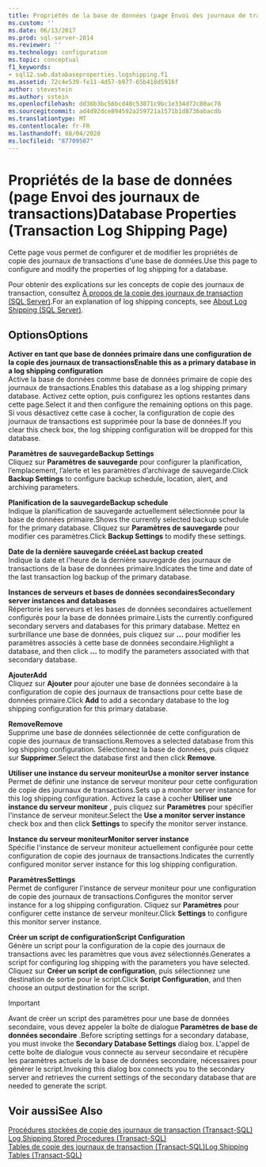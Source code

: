 ```yaml
---
title: Propriétés de la base de données (page Envoi des journaux de transactions) | Microsoft Docs
ms.custom: ''
ms.date: 06/13/2017
ms.prod: sql-server-2014
ms.reviewer: ''
ms.technology: configuration
ms.topic: conceptual
f1_keywords:
- sql12.swb.databaseproperties.logshipping.f1
ms.assetid: 72c4e539-fe11-4d57-b977-65b418d5916f
author: stevestein
ms.author: sstein
ms.openlocfilehash: dd36b3bc56bcd48c53871c9bc1e334d72c80ac78
ms.sourcegitcommit: ad4d92dce894592a259721a1571b1d8736abacdb
ms.translationtype: MT
ms.contentlocale: fr-FR
ms.lasthandoff: 08/04/2020
ms.locfileid: "87709587"
---
```

# <a name="database-properties-transaction-log-shipping-page"></a><span data-ttu-id="c0083-102">Propriétés de la base de données (page Envoi des journaux de transactions)</span><span class="sxs-lookup"><span data-stu-id="c0083-102">Database Properties (Transaction Log Shipping Page)</span></span>
  <span data-ttu-id="c0083-103">Cette page vous permet de configurer et de modifier les propriétés de copie des journaux de transactions d'une base de données.</span><span class="sxs-lookup"><span data-stu-id="c0083-103">Use this page to configure and modify the properties of log shipping for a database.</span></span>  
  
 <span data-ttu-id="c0083-104">Pour obtenir des explications sur les concepts de copie des journaux de transaction, consultez [À propos de la copie des journaux de transaction &#40;SQL Server&#41;](../../database-engine/log-shipping/about-log-shipping-sql-server.md).</span><span class="sxs-lookup"><span data-stu-id="c0083-104">For an explanation of log shipping concepts, see [About Log Shipping &#40;SQL Server&#41;](../../database-engine/log-shipping/about-log-shipping-sql-server.md).</span></span>  
  
## <a name="options"></a><span data-ttu-id="c0083-105">Options</span><span class="sxs-lookup"><span data-stu-id="c0083-105">Options</span></span>  
 <span data-ttu-id="c0083-106">**Activer en tant que base de données primaire dans une configuration de la copie des journaux de transactions**</span><span class="sxs-lookup"><span data-stu-id="c0083-106">**Enable this as a primary database in a log shipping configuration**</span></span>  
 <span data-ttu-id="c0083-107">Active la base de données comme base de données primaire de copie des journaux de transactions.</span><span class="sxs-lookup"><span data-stu-id="c0083-107">Enables this database as a log shipping primary database.</span></span> <span data-ttu-id="c0083-108">Activez cette option, puis configurez les options restantes dans cette page.</span><span class="sxs-lookup"><span data-stu-id="c0083-108">Select it and then configure the remaining options on this page.</span></span> <span data-ttu-id="c0083-109">Si vous désactivez cette case à cocher, la configuration de copie des journaux de transactions est supprimée pour la base de données.</span><span class="sxs-lookup"><span data-stu-id="c0083-109">If you clear this check box, the log shipping configuration will be dropped for this database.</span></span>  
  
 <span data-ttu-id="c0083-110">**Paramètres de sauvegarde**</span><span class="sxs-lookup"><span data-stu-id="c0083-110">**Backup Settings**</span></span>  
 <span data-ttu-id="c0083-111">Cliquez sur **Paramètres de sauvegarde** pour configurer la planification, l’emplacement, l’alerte et les paramètres d’archivage de sauvegarde.</span><span class="sxs-lookup"><span data-stu-id="c0083-111">Click **Backup Settings** to configure backup schedule, location, alert, and archiving parameters.</span></span>  
  
 <span data-ttu-id="c0083-112">**Planification de la sauvegarde**</span><span class="sxs-lookup"><span data-stu-id="c0083-112">**Backup schedule**</span></span>  
 <span data-ttu-id="c0083-113">Indique la planification de sauvegarde actuellement sélectionnée pour la base de données primaire.</span><span class="sxs-lookup"><span data-stu-id="c0083-113">Shows the currently selected backup schedule for the primary database.</span></span> <span data-ttu-id="c0083-114">Cliquez sur **Paramètres de sauvegarde** pour modifier ces paramètres.</span><span class="sxs-lookup"><span data-stu-id="c0083-114">Click **Backup Settings** to modify these settings.</span></span>  
  
 <span data-ttu-id="c0083-115">**Date de la dernière sauvegarde créée**</span><span class="sxs-lookup"><span data-stu-id="c0083-115">**Last backup created**</span></span>  
 <span data-ttu-id="c0083-116">Indique la date et l'heure de la dernière sauvegarde des journaux de transactions de la base de données primaire.</span><span class="sxs-lookup"><span data-stu-id="c0083-116">Indicates the time and date of the last transaction log backup of the primary database.</span></span>  
  
 <span data-ttu-id="c0083-117">**Instances de serveurs et bases de données secondaires**</span><span class="sxs-lookup"><span data-stu-id="c0083-117">**Secondary server instances and databases**</span></span>  
 <span data-ttu-id="c0083-118">Répertorie les serveurs et les bases de données secondaires actuellement configurés pour la base de données primaire.</span><span class="sxs-lookup"><span data-stu-id="c0083-118">Lists the currently configured secondary servers and databases for this primary database.</span></span> <span data-ttu-id="c0083-119">Mettez en surbrillance une base de données, puis cliquez sur **...** pour modifier les paramètres associés à cette base de données secondaire.</span><span class="sxs-lookup"><span data-stu-id="c0083-119">Highlight a database, and then click **...** to modify the parameters associated with that secondary database.</span></span>  
  
 <span data-ttu-id="c0083-120">**Ajouter**</span><span class="sxs-lookup"><span data-stu-id="c0083-120">**Add**</span></span>  
 <span data-ttu-id="c0083-121">Cliquez sur **Ajouter** pour ajouter une base de données secondaire à la configuration de copie des journaux de transactions pour cette base de données primaire.</span><span class="sxs-lookup"><span data-stu-id="c0083-121">Click **Add** to add a secondary database to the log shipping configuration for this primary database.</span></span>  
  
 <span data-ttu-id="c0083-122">**Remove**</span><span class="sxs-lookup"><span data-stu-id="c0083-122">**Remove**</span></span>  
 <span data-ttu-id="c0083-123">Supprime une base de données sélectionnée de cette configuration de copie des journaux de transactions.</span><span class="sxs-lookup"><span data-stu-id="c0083-123">Removes a selected database from this log shipping configuration.</span></span> <span data-ttu-id="c0083-124">Sélectionnez la base de données, puis cliquez sur **Supprimer**.</span><span class="sxs-lookup"><span data-stu-id="c0083-124">Select the database first and then click **Remove**.</span></span>  
  
 <span data-ttu-id="c0083-125">**Utiliser une instance du serveur moniteur**</span><span class="sxs-lookup"><span data-stu-id="c0083-125">**Use a monitor server instance**</span></span>  
 <span data-ttu-id="c0083-126">Permet de définir une instance de serveur moniteur pour cette configuration de copie des journaux de transactions.</span><span class="sxs-lookup"><span data-stu-id="c0083-126">Sets up a monitor server instance for this log shipping configuration.</span></span> <span data-ttu-id="c0083-127">Activez la case à cocher **Utiliser une instance du serveur moniteur** , puis cliquez sur **Paramètres** pour spécifier l'instance de serveur moniteur.</span><span class="sxs-lookup"><span data-stu-id="c0083-127">Select the **Use a monitor server instance** check box and then click **Settings** to specify the monitor server instance.</span></span>  
  
 <span data-ttu-id="c0083-128">**Instance du serveur moniteur**</span><span class="sxs-lookup"><span data-stu-id="c0083-128">**Monitor server instance**</span></span>  
 <span data-ttu-id="c0083-129">Spécifie l'instance de serveur moniteur actuellement configurée pour cette configuration de copie des journaux de transactions.</span><span class="sxs-lookup"><span data-stu-id="c0083-129">Indicates the currently configured monitor server instance for this log shipping configuration.</span></span>  
  
 <span data-ttu-id="c0083-130">**Paramètres**</span><span class="sxs-lookup"><span data-stu-id="c0083-130">**Settings**</span></span>  
 <span data-ttu-id="c0083-131">Permet de configurer l'instance de serveur moniteur pour une configuration de copie des journaux de transactions.</span><span class="sxs-lookup"><span data-stu-id="c0083-131">Configures the monitor server instance for a log shipping configuration.</span></span> <span data-ttu-id="c0083-132">Cliquez sur **Paramètres** pour configurer cette instance de serveur moniteur.</span><span class="sxs-lookup"><span data-stu-id="c0083-132">Click **Settings** to configure this monitor server instance.</span></span>  
  
 <span data-ttu-id="c0083-133">**Créer un script de configuration**</span><span class="sxs-lookup"><span data-stu-id="c0083-133">**Script Configuration**</span></span>  
 <span data-ttu-id="c0083-134">Génère un script pour la configuration de la copie des journaux de transactions avec les paramètres que vous avez sélectionnés.</span><span class="sxs-lookup"><span data-stu-id="c0083-134">Generates a script for configuring log shipping with the parameters you have selected.</span></span> <span data-ttu-id="c0083-135">Cliquez sur **Créer un script de configuration**, puis sélectionnez une destination de sortie pour le script.</span><span class="sxs-lookup"><span data-stu-id="c0083-135">Click **Script Configuration**, and then choose an output destination for the script.</span></span>  
  
> [!IMPORTANT]  
>  <span data-ttu-id="c0083-136">Avant de créer un script des paramètres pour une base de données secondaire, vous devez appeler la boîte de dialogue **Paramètres de base de données secondaire** .</span><span class="sxs-lookup"><span data-stu-id="c0083-136">Before scripting settings for a secondary database, you must invoke the **Secondary Database Settings** dialog box.</span></span> <span data-ttu-id="c0083-137">L'appel de cette boîte de dialogue vous connecte au serveur secondaire et récupère les paramètres actuels de la base de données secondaire, nécessaires pour générer le script.</span><span class="sxs-lookup"><span data-stu-id="c0083-137">Invoking this dialog box connects you to the secondary server and retrieves the current settings of the secondary database that are needed to generate the script.</span></span>  
  
## <a name="see-also"></a><span data-ttu-id="c0083-138">Voir aussi</span><span class="sxs-lookup"><span data-stu-id="c0083-138">See Also</span></span>  
 <span data-ttu-id="c0083-139">[Procédures stockées de copie des journaux de transaction &#40;Transact-SQL&#41;](/sql/relational-databases/system-stored-procedures/log-shipping-stored-procedures-transact-sql) </span><span class="sxs-lookup"><span data-stu-id="c0083-139">[Log Shipping Stored Procedures &#40;Transact-SQL&#41;](/sql/relational-databases/system-stored-procedures/log-shipping-stored-procedures-transact-sql) </span></span>  
 [<span data-ttu-id="c0083-140">Tables de copie des journaux de transaction &#40;Transact-SQL&#41;</span><span class="sxs-lookup"><span data-stu-id="c0083-140">Log Shipping Tables &#40;Transact-SQL&#41;</span></span>](/sql/relational-databases/system-tables/log-shipping-tables-transact-sql)  
  
  
